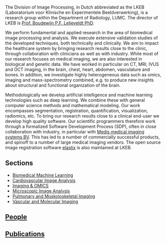 The Division of Image Processing, in Dutch abbreviated as the LKEB (Laboratorium voor Klinische en Experimentele Beeldverwerking), is a research group within the Department of Radiology, LUMC. The director of LKEB is [Prof. Boudewijn P.F. Lelieveldt PhD](https://www.lumc.nl/afdelingen/radiologie/prof.-dr-ir-b.p.f.-lelieveldt/).

We perform fundamental and applied research in the area of biomedical image processing and analysis. We execute extensive validation studies of the developed techniques, both technically and clinically. We aim to impact the healthcare system by bringing research results close to the clinic, through collaboration with clinicians as well as with industry. While most of our research focuses on medical imaging, we are also interested in biological and genetic data. We have worked in particular on CT, MRI, IVUS and OCT imaging, in the brain, chest, heart, abdomen, vasculature and bones. In addition, we investigate highly heterogeneous data such as omics, imaging and mass-spectrometry combined, e.g. to produce new insights about structural and functional organization of the brain.

Methodologically we develop artificial intelligence and machine learning technologies such as deep learning. We combine these with general computer science methods and mathematical modeling. Our work encompasses segmentation, registration, quantification, visualization, radiomics, etc. To bring our research results close to a clinical end-user we develop high quality software. Our scientific programmers therefore work through a formalized Software Development Process (SDP), often in close collaboration with industry, in particular with [Medis medical imaging systems BV](https://medisimaging.com). This has led to a number of commercially successful products, and spinoff to a number of large medical imaging vendors. The open source image registration software [elastix](https://elastix.dev) is also maintained at LKEB.

## Sections
- [Biomedical Machine Learning](sections/bml.md)
- [Cardiovascular Image Analysis](sections/cia.md)
- [Imaging & OMICS](sections/omics.md)
- [Microscopic Image Analysis](sections/mia.md)
- [Pulmonary and Muskoloskeletal Imaging](sections/pmi.md)
- [Vascular and Molecular Imaging](sections/vmi.md)

## [People](people.md)

## [Publications](publications.md)

